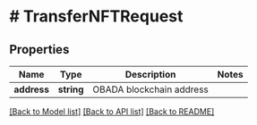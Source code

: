 # # TransferNFTRequest

## Properties

Name | Type | Description | Notes
------------ | ------------- | ------------- | -------------
**address** | **string** | OBADA blockchain address |

[[Back to Model list]](../../README.md#models) [[Back to API list]](../../README.md#endpoints) [[Back to README]](../../README.md)
